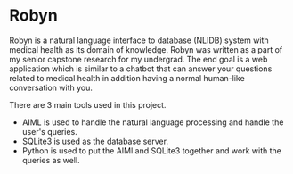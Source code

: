 # Robyn

Robyn is a natural language interface to database (NLIDB) system with medical health as its domain of knowledge. Robyn was written as a part of my senior capstone research for my undergrad. The end goal is a web application which is similar to a chatbot that can answer your questions related to medical health in addition having a normal human-like conversation with you.

There are 3 main tools used in this project.
* AIML is used to handle the natural language processing and handle the user's queries.
* SQLite3 is used as the database server.
* Python is used to put the AIMl and SQLite3 together and work with the queries as well.
